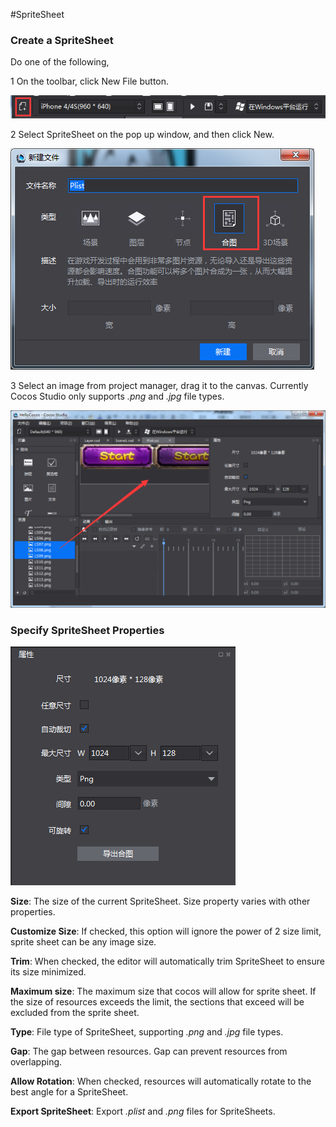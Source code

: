 #SpriteSheet 

### Create a SpriteSheet

Do one of the following, 

1 On the toolbar, click New File button.
 
 ![image](res/image0001.png)

2 Select SpriteSheet on the pop up window,   and then click New.  

 ![image](res/image0002.png)

3 Select an image from project manager, drag it to the canvas. Currently Cocos Studio only supports *.png* and *.jpg* file types.

 ![image](res/image0003.png)

### Specify SpriteSheet Properties ###

 ![image](res/image0004.png)
 
**Size**: The size of the current SpriteSheet. Size property  varies with other properties.  

**Customize Size**: If checked, this option will ignore the power of 2 size limit, sprite sheet can be any image size. 

**Trim**: When checked, the editor will automatically trim SpriteSheet to ensure its size minimized.

**Maximum size**: The maximum size that cocos will allow for sprite sheet. If the size of resources exceeds the limit, the sections that exceed will be excluded from the sprite sheet. 

**Type**: File type of SpriteSheet, supporting *.png* and *.jpg* file types.

**Gap**: The gap between resources. Gap can prevent resources from overlapping. 

**Allow Rotation**: When checked,  resources will automatically rotate to the best angle  for a SpriteSheet. 

**Export SpriteSheet**:  Export *.plist* and *.png* files for SpriteSheets. 

